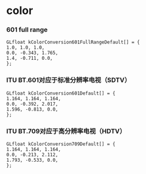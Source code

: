 # color

### 601 full range
```
GLfloat kColorConversion601FullRangeDefault[] = {
1.0, 1.0, 1.0,
0.0, -0.343, 1.765,
1.4, -0.711, 0.0,
};
```

### ITU BT.601对应于标准分辨率电视（SDTV）
```
GLfloat kColorConversion601Default[] = {
1.164, 1.164, 1.164,
0.0, -0.392, 2.017,
1.596, -0.813, 0.0,
};
```

### ITU BT.709对应于高分辨率电视（HDTV）
```
GLfloat kColorConversion709Default[] = {
1.164, 1.164, 1.164,
0.0, -0.213, 2.112,
1.793, -0.533, 0.0,
};
```